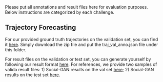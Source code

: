Please put all annotations and result files here for evaluation purposes. Below instructions are categorized by each challenge.

## Trajectory Forecasting

For our provided ground truth trajectories on the validation set, you can find it <a href="https://www.dropbox.com/s/8xnmz2g2w392x1z/aiodrive_traj_data.zip?dl=0">here</a>. Simply download the zip file and put the traj_val_anno.json file under this folder.

For result files on the validation or test set, you can generate yourself by following our result format <a href="http://www.aiodrive.org/forecasting.html">here</a>. For references, we provide two samples of valida result files: 1) Social-GAN results on the val set <a href="https://www.dropbox.com/s/pmn1mdkbilgu3t3/submission_val.json?dl=0">here</a>; 2) Social-GAN results on the test set <a href="https://www.dropbox.com/s/rvopbh7pqlyk4vh/submission.json?dl=0">here</a>.
